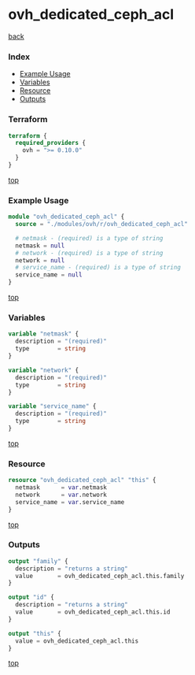 # ovh_dedicated_ceph_acl

[back](../ovh.md)

### Index

- [Example Usage](#example-usage)
- [Variables](#variables)
- [Resource](#resource)
- [Outputs](#outputs)

### Terraform

```terraform
terraform {
  required_providers {
    ovh = ">= 0.10.0"
  }
}
```

[top](#index)

### Example Usage

```terraform
module "ovh_dedicated_ceph_acl" {
  source = "./modules/ovh/r/ovh_dedicated_ceph_acl"

  # netmask - (required) is a type of string
  netmask = null
  # network - (required) is a type of string
  network = null
  # service_name - (required) is a type of string
  service_name = null
}
```

[top](#index)

### Variables

```terraform
variable "netmask" {
  description = "(required)"
  type        = string
}

variable "network" {
  description = "(required)"
  type        = string
}

variable "service_name" {
  description = "(required)"
  type        = string
}
```

[top](#index)

### Resource

```terraform
resource "ovh_dedicated_ceph_acl" "this" {
  netmask      = var.netmask
  network      = var.network
  service_name = var.service_name
}
```

[top](#index)

### Outputs

```terraform
output "family" {
  description = "returns a string"
  value       = ovh_dedicated_ceph_acl.this.family
}

output "id" {
  description = "returns a string"
  value       = ovh_dedicated_ceph_acl.this.id
}

output "this" {
  value = ovh_dedicated_ceph_acl.this
}
```

[top](#index)